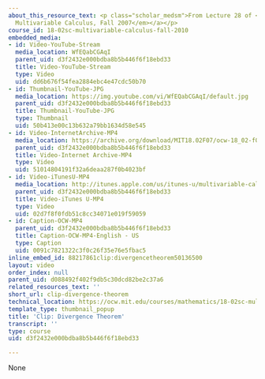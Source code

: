 ```yaml
---
about_this_resource_text: <p class="scholar_medsm">From Lecture 28 of <a href="http://ocw.mit.edu/courses/mathematics/18-02-multivariable-calculus-fall-2007/video-lectures/"><em>18.02
  Multivariable Calculus, Fall 2007</em></a></p>
course_id: 18-02sc-multivariable-calculus-fall-2010
embedded_media:
- id: Video-YouTube-Stream
  media_location: WfEQabCGAqI
  parent_uid: d3f2432e000bdba8b5b446f6f18ebd33
  title: Video-YouTube-Stream
  type: Video
  uid: dd6b676f54fea2884ebc4e47cdc50b70
- id: Thumbnail-YouTube-JPG
  media_location: https://img.youtube.com/vi/WfEQabCGAqI/default.jpg
  parent_uid: d3f2432e000bdba8b5b446f6f18ebd33
  title: Thumbnail-YouTube-JPG
  type: Thumbnail
  uid: 50b413e00c13b632a79bb1634d58e545
- id: Video-InternetArchive-MP4
  media_location: https://archive.org/download/MIT18.02F07/ocw-18_02-f07-lec28_300k.mp4
  parent_uid: d3f2432e000bdba8b5b446f6f18ebd33
  title: Video-Internet Archive-MP4
  type: Video
  uid: 51014804191f32a6deaa287f0b4023bf
- id: Video-iTunesU-MP4
  media_location: http://itunes.apple.com/us/itunes-u/multivariable-calculus-spring/id354869122
  parent_uid: d3f2432e000bdba8b5b446f6f18ebd33
  title: Video-iTunes U-MP4
  type: Video
  uid: 02d7f8f0fdb51c8cc34071e019f59059
- id: Caption-OCW-MP4
  parent_uid: d3f2432e000bdba8b5b446f6f18ebd33
  title: Caption-OCW-MP4-English - US
  type: Caption
  uid: 0091c7821322c3f0c26f35e76e5fbac5
inline_embed_id: 88217861clip:divergencetheorem50136500
layout: video
order_index: null
parent_uid: d088492f402f9db5c30dcd82be2c37a6
related_resources_text: ''
short_url: clip-divergence-theorem
technical_location: https://ocw.mit.edu/courses/mathematics/18-02sc-multivariable-calculus-fall-2010/4.-triple-integrals-and-surface-integrals-in-3-space/part-b-flux-and-the-divergence-theorem/session-84-divergence-theorem/clip-divergence-theorem
template_type: thumbnail_popup
title: 'Clip: Divergence Theorem'
transcript: ''
type: course
uid: d3f2432e000bdba8b5b446f6f18ebd33

---
```

None